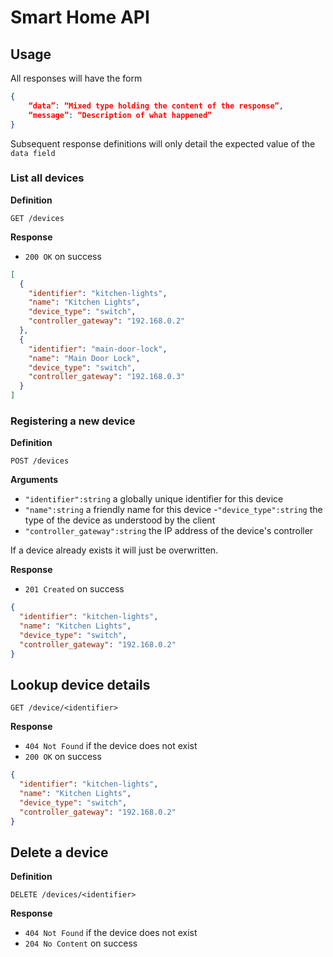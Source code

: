 # Smart Home API

## Usage

All responses will have the form

```json
{
	“data”: “Mixed type holding the content of the response”,
	“message”: “Description of what happened”
}
```

Subsequent response definitions will only detail the expected value of the `data field`

### List all devices

**Definition**

`GET /devices`

**Response**

- `200 OK` on success

```json
[
  {
    "identifier": "kitchen-lights",
    "name": "Kitchen Lights",
    "device_type": "switch",
    "controller_gateway": "192.168.0.2"
  },
  {
    "identifier": "main-door-lock",
    "name": "Main Door Lock",
    "device_type": "switch",
    "controller_gateway": "192.168.0.3"
  }
]
```

### Registering a new device

**Definition**

`POST /devices`

**Arguments**

- `"identifier":string` a globally unique identifier for this device
- `"name":string` a friendly name for this device -`"device_type":string` the type of the device as understood by the client
- `"controller_gateway":string` the IP address of the device's controller

If a device already exists it will just be overwritten.

**Response**

- `201 Created` on success

```json
{
  "identifier": "kitchen-lights",
  "name": "Kitchen Lights",
  "device_type": "switch",
  "controller_gateway": "192.168.0.2"
}
```

## Lookup device details

`GET /device/<identifier>`

**Response**

- `404 Not Found` if the device does not exist
- `200 OK` on success

```json
{
  "identifier": "kitchen-lights",
  "name": "Kitchen Lights",
  "device_type": "switch",
  "controller_gateway": "192.168.0.2"
}
```

## Delete a device

**Definition**

`DELETE /devices/<identifier>`

**Response**

- `404 Not Found` if the device does not exist
- `204 No Content` on success
